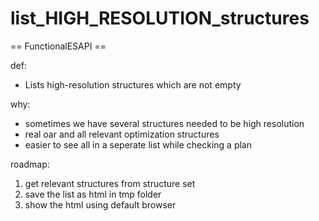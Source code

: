 # list_HIGH_RESOLUTION_structures

== FunctionalESAPI ==
 
def: 
* Lists high-resolution structures which are not empty

why: 
* sometimes we have several structures needed to be high resolution
* real oar and all relevant optimization structures
* easier to see all in a seperate list while checking a plan

roadmap:
1. get relevant structures from structure set
2. save the list as html in tmp folder
3. show the html using default browser